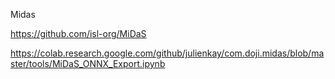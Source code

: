 Midas 

https://github.com/isl-org/MiDaS

https://colab.research.google.com/github/julienkay/com.doji.midas/blob/master/tools/MiDaS_ONNX_Export.ipynb
